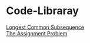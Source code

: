 # Code-Libraray

<a href="https://github.com/ParagHegde/Code-Libraray/blob/main/LongestCommonSubsequence.cpp"> Longest Common Subsequence </a>
<br>
<a href ="https://github.com/ParagHegde/Code-Libraray/blob/main/TheAssignmentProblem.cpp"> The Assignment Problem </a>
